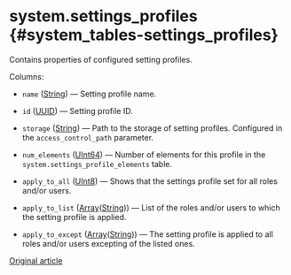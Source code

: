 # system.settings_profiles {#system_tables-settings_profiles}

Contains properties of configured setting profiles.

Columns:
-    `name` ([String](../../sql-reference/data-types/string.md)) — Setting profile name.

-    `id` ([UUID](../../sql-reference/data-types/uuid.md)) — Setting profile ID.

-    `storage` ([String](../../sql-reference/data-types/string.md)) — Path to the storage of setting profiles. Configured in the `access_control_path` parameter. 

-    `num_elements` ([UInt64](../../sql-reference/data-types/int-uint.md)) — Number of elements for this profile in the `system.settings_profile_elements` table.

-    `apply_to_all` ([UInt8](../../sql-reference/data-types/int-uint.md#uint-ranges)) — Shows that the settings profile set for all roles and/or users.

-    `apply_to_list` ([Array](../../sql-reference/data-types/array.md)([String](../../sql-reference/data-types/string.md))) — List of the roles and/or users to which the setting profile is applied.

-    `apply_to_except` ([Array](../../sql-reference/data-types/array.md)([String](../../sql-reference/data-types/string.md))) — The setting profile is applied to all roles and/or users excepting of the listed ones.

[Original article](https://clickhouse.tech/docs/en/operations/system_tables/settings_profiles) <!--hide-->
